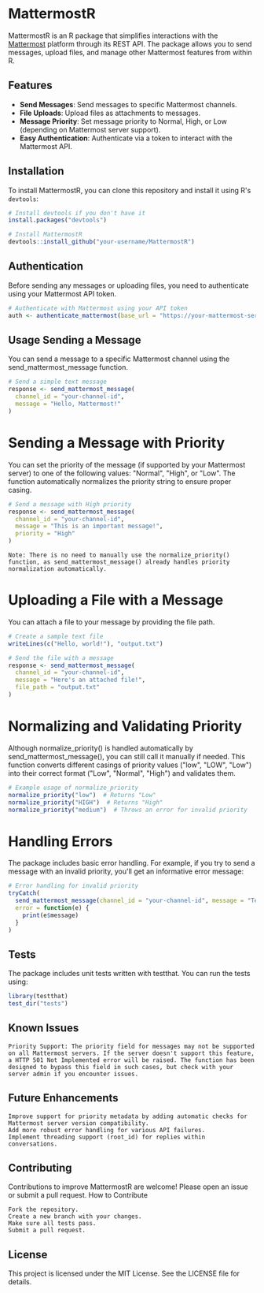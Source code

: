 # MattermostR

MattermostR is an R package that simplifies interactions with the [Mattermost](https://mattermost.com/) platform through its REST API. The package allows you to send messages, upload files, and manage other Mattermost features from within R.

## Features

-   **Send Messages**: Send messages to specific Mattermost channels.
-   **File Uploads**: Upload files as attachments to messages.
-   **Message Priority**: Set message priority to Normal, High, or Low (depending on Mattermost server support).
-   **Easy Authentication**: Authenticate via a token to interact with the Mattermost API.

## Installation

To install MattermostR, you can clone this repository and install it using R's `devtools`:

``` r
# Install devtools if you don't have it
install.packages("devtools")

# Install MattermostR
devtools::install_github("your-username/MattermostR")
```

## Authentication

Before sending any messages or uploading files, you need to authenticate using your Mattermost API token.

``` r
# Authenticate with Mattermost using your API token
auth <- authenticate_mattermost(base_url = "https://your-mattermost-server.com", token = "your-api-token")
```

## Usage Sending a Message

You can send a message to a specific Mattermost channel using the send_mattermost_message function.

``` r
# Send a simple text message
response <- send_mattermost_message(
  channel_id = "your-channel-id", 
  message = "Hello, Mattermost!"
)
```

# Sending a Message with Priority

You can set the priority of the message (if supported by your Mattermost server) to one of the following values: "Normal", "High", or "Low". The function automatically normalizes the priority string to ensure proper casing.

``` r
# Send a message with High priority
response <- send_mattermost_message(
  channel_id = "your-channel-id", 
  message = "This is an important message!", 
  priority = "High"
)
```

```         
Note: There is no need to manually use the normalize_priority() function, as send_mattermost_message() already handles priority normalization automatically.
```

# Uploading a File with a Message

You can attach a file to your message by providing the file path.

``` r
# Create a sample text file
writeLines(c("Hello, world!"), "output.txt")

# Send the file with a message
response <- send_mattermost_message(
  channel_id = "your-channel-id", 
  message = "Here's an attached file!", 
  file_path = "output.txt"
)
```

# Normalizing and Validating Priority

Although normalize_priority() is handled automatically by send_mattermost_message(), you can still call it manually if needed. This function converts different casings of priority values ("low", "LOW", "Low") into their correct format ("Low", "Normal", "High") and validates them.

``` r
# Example usage of normalize_priority
normalize_priority("low")  # Returns "Low"
normalize_priority("HIGH")  # Returns "High"
normalize_priority("medium")  # Throws an error for invalid priority
```

# Handling Errors

The package includes basic error handling. For example, if you try to send a message with an invalid priority, you'll get an informative error message:

``` r
# Error handling for invalid priority
tryCatch(
  send_mattermost_message(channel_id = "your-channel-id", message = "Test", priority = "InvalidPriority"),
  error = function(e) {
    print(e$message)
  }
)
```

## Tests

The package includes unit tests written with testthat. You can run the tests using:

``` r
library(testthat)
test_dir("tests")
```

## Known Issues

```         
Priority Support: The priority field for messages may not be supported on all Mattermost servers. If the server doesn't support this feature, a HTTP 501 Not Implemented error will be raised. The function has been designed to bypass this field in such cases, but check with your server admin if you encounter issues.
```

## Future Enhancements

```         
Improve support for priority metadata by adding automatic checks for Mattermost server version compatibility.
Add more robust error handling for various API failures.
Implement threading support (root_id) for replies within conversations.
```

## Contributing

Contributions to improve MattermostR are welcome! Please open an issue or submit a pull request. How to Contribute

```         
Fork the repository.
Create a new branch with your changes.
Make sure all tests pass.
Submit a pull request.
```

## License

This project is licensed under the MIT License. See the LICENSE file for details.
